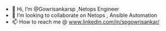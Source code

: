 - 👋 Hi, I’m @Gowrisankarsp ,Netops Engineer 
- 💞️ I’m looking to collaborate on Netops , Ansible Automation
- 📫 How to reach me @ www.linkedin.com/in/spgowrisankar/

<!---
Gowrisankarsp/Gowrisankarsp is a ✨ special ✨ repository because its `README.md` (this file) appears on your GitHub profile.
You can click the Preview link to take a look at your changes.
--->
